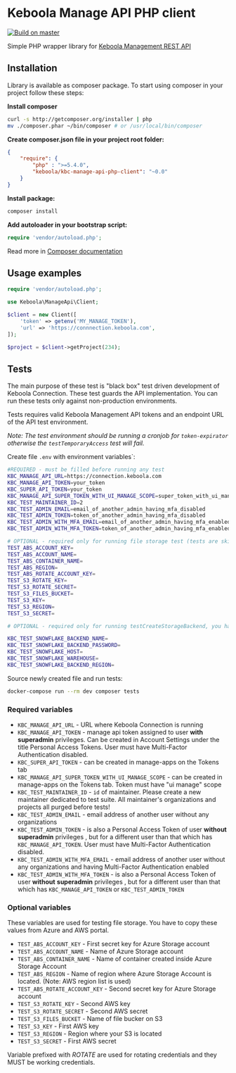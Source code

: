 # Keboola Manage API PHP client 

[![Build on master](https://github.com/keboola/kbc-manage-api-php-client/actions/workflows/master.yml/badge.svg?branch=master)](https://github.com/keboola/kbc-manage-api-php-client/actions/workflows/master.yml)

Simple PHP wrapper library for [Keboola Management REST API](http://docs.keboolamanagementapi.apiary.io/#)

## Installation

Library is available as composer package.
To start using composer in your project follow these steps:

**Install composer**

```bash
curl -s http://getcomposer.org/installer | php
mv ./composer.phar ~/bin/composer # or /usr/local/bin/composer
```

**Create composer.json file in your project root folder:**
```json
{
    "require": {
        "php" : ">=5.4.0",
        "keboola/kbc-manage-api-php-client": "~0.0"
    }
}
```

**Install package:**

```bash
composer install
```

**Add autoloader in your bootstrap script:**

```php
require 'vendor/autoload.php';
```

Read more in [Composer documentation](http://getcomposer.org/doc/01-basic-usage.md)

## Usage examples


```php
require 'vendor/autoload.php';

use Keboola\ManageApi\Client;

$client = new Client([
    'token' => getenv('MY_MANAGE_TOKEN'),
    'url' => 'https://connnection.keboola.com',
]);

$project = $client->getProject(234);
```

## Tests


The main purpose of these test is "black box" test driven development of Keboola Connection. These test guards the API implementation.
You can run these tests only against non-production environments.

Tests requires valid Keboola Management API tokens and an endpoint URL of the API test environment.

*Note: The test environment should be running a cronjob for `token-expirator` otherwise the `testTemporaryAccess` test will fail.*

Create file `.env` with environment variables`:

```bash
#REQUIRED - must be filled before running any test
KBC_MANAGE_API_URL=https://connection.keboola.com  
KBC_MANAGE_API_TOKEN=your_token
KBC_SUPER_API_TOKEN=your_token
KBC_MANAGE_API_SUPER_TOKEN_WITH_UI_MANAGE_SCOPE=super_token_with_ui_manage_scope
KBC_TEST_MAINTAINER_ID=2
KBC_TEST_ADMIN_EMAIL=email_of_another_admin_having_mfa_disabled
KBC_TEST_ADMIN_TOKEN=token_of_another_admin_having_mfa_disabled
KBC_TEST_ADMIN_WITH_MFA_EMAIL=email_of_another_admin_having_mfa_enabled
KBC_TEST_ADMIN_WITH_MFA_TOKEN=token_of_another_admin_having_mfa_enabled

# OPTIONAL - required only for running file storage test (tests are skipped by default)
TEST_ABS_ACCOUNT_KEY=
TEST_ABS_ACCOUNT_NAME=
TEST_ABS_CONTAINER_NAME=
TEST_ABS_REGION=
TEST_ABS_ROTATE_ACCOUNT_KEY=
TEST_S3_ROTATE_KEY=
TEST_S3_ROTATE_SECRET=
TEST_S3_FILES_BUCKET=
TEST_S3_KEY=
TEST_S3_REGION=
TEST_S3_SECRET=

# OPTIONAL - required only for running testCreateStorageBackend, you have to have new snowflake backend and fill credentials into following environment variables

KBC_TEST_SNOWFLAKE_BACKEND_NAME=
KBC_TEST_SNOWFLAKE_BACKEND_PASSWORD=
KBC_TEST_SNOWFLAKE_HOST=
KBC_TEST_SNOWFLAKE_WAREHOUSE=
KBC_TEST_SNOWFLAKE_BACKEND_REGION=

```

Source newly created file and run tests:

```bash
docker-compose run --rm dev composer tests
```

### Required variables

- `KBC_MANAGE_API_URL` - URL where Keboola Connection is running
- `KBC_MANAGE_API_TOKEN` - manage api token assigned to user **with** **superadmin** privileges. Can be created in Account Settings under the title Personal Access Tokens. User must have Multi-Factor Authentication disabled.
- `KBC_SUPER_API_TOKEN` - can be created in manage-apps on the Tokens tab
- `KBC_MANAGE_API_SUPER_TOKEN_WITH_UI_MANAGE_SCOPE` - can be created in manage-apps on the Tokens tab. Token must have "ui manage" scope
- `KBC_TEST_MAINTAINER_ID` - `id` of maintainer. Please create a new maintainer dedicated to test suite. All maintainer's organizations and projects all purged before tests!
- `KBC_TEST_ADMIN_EMAIL` - email address of another user without any organizations
- `KBC_TEST_ADMIN_TOKEN` - is also a Personal Access Token of user **without** **superadmin** privileges , but for a different user than that which has `KBC_MANAGE_API_TOKEN`. User must have Multi-Factor Authentication disabled.
- `KBC_TEST_ADMIN_WITH_MFA_EMAIL` - email address of another user without any organizations and having Multi-Factor Authentication enabled
- `KBC_TEST_ADMIN_WITH_MFA_TOKEN` - is also a Personal Access Token of user **without** **superadmin** privileges , but for a different user than that which has `KBC_MANAGE_API_TOKEN` or `KBC_TEST_ADMIN_TOKEN`

### Optional variables

These variables are used for testing file storage. You have to copy these values from Azure and AWS portal.  
 - `TEST_ABS_ACCOUNT_KEY` - First secret key for Azure Storage account
 - `TEST_ABS_ACCOUNT_NAME` - Name of Azure Storage account
 - `TEST_ABS_CONTAINER_NAME` - Name of container created inside Azure Storage Account
 - `TEST_ABS_REGION` - Name of region where Azure Storage Account is located. (Note: AWS region list is used)
 - `TEST_ABS_ROTATE_ACCOUNT_KEY` - Second secret key for Azure Storage account
 - `TEST_S3_ROTATE_KEY` - Second AWS key
 - `TEST_S3_ROTATE_SECRET` - Second AWS secret
 - `TEST_S3_FILES_BUCKET` - Name of file bucker on S3
 - `TEST_S3_KEY` - First AWS key
 - `TEST_S3_REGION` - Region where your S3 is located
 - `TEST_S3_SECRET` - First AWS secret
 
 Variable prefixed with _ROTATE_ are used for rotating credentials and they MUST be working credentials.
